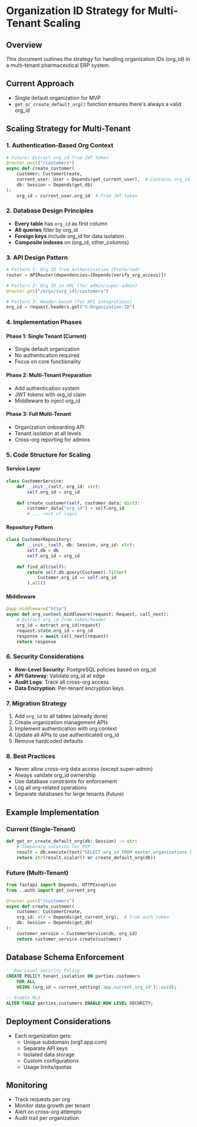 # Organization ID Strategy for Multi-Tenant Scaling

## Overview
This document outlines the strategy for handling organization IDs (org_id) in a multi-tenant pharmaceutical ERP system.

## Current Approach
- Single default organization for MVP
- `get_or_create_default_org()` function ensures there's always a valid org_id

## Scaling Strategy for Multi-Tenant

### 1. Authentication-Based Org Context
```python
# Future: Extract org_id from JWT token
@router.post("/customers")
async def create_customer(
    customer: CustomerCreate,
    current_user: User = Depends(get_current_user),  # Contains org_id
    db: Session = Depends(get_db)
):
    org_id = current_user.org_id  # From JWT token
```

### 2. Database Design Principles
- **Every table** has `org_id` as first column
- **All queries** filter by org_id
- **Foreign keys** include org_id for data isolation
- **Composite indexes** on (org_id, other_columns)

### 3. API Design Pattern
```python
# Pattern 1: Org ID from Authentication (Preferred)
router = APIRouter(dependencies=[Depends(verify_org_access)])

# Pattern 2: Org ID in URL (for admin/super-admin)
@router.get("/orgs/{org_id}/customers")

# Pattern 3: Header-based (for API integrations)
org_id = request.headers.get("X-Organization-ID")
```

### 4. Implementation Phases

#### Phase 1: Single Tenant (Current)
- Single default organization
- No authentication required
- Focus on core functionality

#### Phase 2: Multi-Tenant Preparation
- Add authentication system
- JWT tokens with org_id claim
- Middleware to inject org_id

#### Phase 3: Full Multi-Tenant
- Organization onboarding API
- Tenant isolation at all levels
- Cross-org reporting for admins

### 5. Code Structure for Scaling

#### Service Layer
```python
class CustomerService:
    def __init__(self, org_id: str):
        self.org_id = org_id
    
    def create_customer(self, customer_data: dict):
        customer_data["org_id"] = self.org_id
        # ... rest of logic
```

#### Repository Pattern
```python
class CustomerRepository:
    def __init__(self, db: Session, org_id: str):
        self.db = db
        self.org_id = org_id
    
    def find_all(self):
        return self.db.query(Customer).filter(
            Customer.org_id == self.org_id
        ).all()
```

#### Middleware
```python
@app.middleware("http")
async def org_context_middleware(request: Request, call_next):
    # Extract org_id from token/header
    org_id = extract_org_id(request)
    request.state.org_id = org_id
    response = await call_next(request)
    return response
```

### 6. Security Considerations
- **Row-Level Security**: PostgreSQL policies based on org_id
- **API Gateway**: Validate org_id at edge
- **Audit Logs**: Track all cross-org access
- **Data Encryption**: Per-tenant encryption keys

### 7. Migration Strategy
1. Add `org_id` to all tables (already done)
2. Create organization management APIs
3. Implement authentication with org context
4. Update all APIs to use authenticated org_id
5. Remove hardcoded defaults

### 8. Best Practices
- Never allow cross-org data access (except super-admin)
- Always validate org_id ownership
- Use database constraints for enforcement
- Log all org-related operations
- Separate databases for large tenants (future)

## Example Implementation

### Current (Single-Tenant)
```python
def get_or_create_default_org(db: Session) -> str:
    # Temporary solution for MVP
    result = db.execute(text("SELECT org_id FROM master.organizations LIMIT 1"))
    return str(result.scalar() or create_default_org(db))
```

### Future (Multi-Tenant)
```python
from fastapi import Depends, HTTPException
from ..auth import get_current_org

@router.post("/customers")
async def create_customer(
    customer: CustomerCreate,
    org_id: str = Depends(get_current_org),  # From auth token
    db: Session = Depends(get_db)
):
    customer_service = CustomerService(db, org_id)
    return customer_service.create(customer)
```

## Database Schema Enforcement
```sql
-- Row Level Security Policy
CREATE POLICY tenant_isolation ON parties.customers
    FOR ALL
    USING (org_id = current_setting('app.current_org_id')::uuid);

-- Enable RLS
ALTER TABLE parties.customers ENABLE ROW LEVEL SECURITY;
```

## Deployment Considerations
- Each organization gets:
  - Unique subdomain (org1.app.com)
  - Separate API keys
  - Isolated data storage
  - Custom configurations
  - Usage limits/quotas

## Monitoring
- Track requests per org
- Monitor data growth per tenant
- Alert on cross-org attempts
- Audit trail per organization